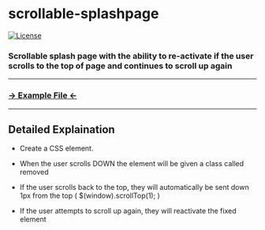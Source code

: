 # scrollable-splashpage

[![License](http://img.shields.io/badge/License-MIT-blue.svg)](http://opensource.org/licenses/MIT)

### Scrollable splash page with the ability to re-activate if the user scrolls to the top of page and continues to scroll up again

***
### [→ Example File ←](http://jsfiddle.net/teejudp3/7/)
***

Detailed Explaination
------------
* Create a CSS element.

* When the user scrolls DOWN the element will be given a class called removed

* If the user scrolls back to the top, they will automatically be sent down 1px from the top ( $(window).scrollTop(1); )

* If the user attempts to scroll up again, they will reactivate the fixed element
